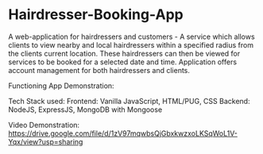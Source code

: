 # Hairdresser-Booking-App
A web-application for hairdressers and customers - A service which allows clients to view nearby and local hairdressers within a specified radius from the clients current location. These hairdressers can then be viewed for services to be booked for a selected date and time. Application offers account management for both hairdressers and clients.

Functioning App Demonstration:

Tech Stack used: 
  Frontend: Vanilla JavaScript, HTML/PUG, CSS
  Backend: NodeJS, ExpressJS, MongoDB with Mongoose

Video Demonstration: https://drive.google.com/file/d/1zV97mqwbsQjGbxkwzxoLKSqWoL1V-Yqx/view?usp=sharing
